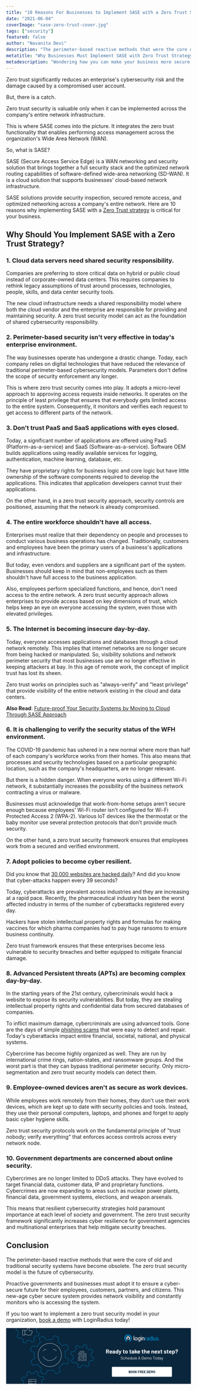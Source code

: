 ```yaml
---
title: "10 Reasons For Businesses to Implement SASE with a Zero Trust Strategy"
date: "2021-06-04"
coverImage: "sase-zero-trust-cover.jpg"
tags: ["security"]
featured: false
author: "Navanita Devi"
description: "The perimeter-based reactive methods that were the core of old and traditional security systems have become obsolete. The zero trust security model is the future of cybersecurity. But, it is valuable only when implemented across the company's entire network infrastructure. This is where SASE takes the lead."
metatitle: "Why Businesses Must Implement SASE with Zero Trust Strategy"
metadescription: "Wondering how you can make your business more secure against cybercrimes? Here are 10 ways how implementing SASE with zero trust security can help."
---
```


Zero trust significantly reduces an enterprise's cybersecurity risk and the damage caused by a compromised user account. 

But, there is a catch.

Zero trust security is valuable only when it can be implemented across the company's entire network infrastructure. 

This is where SASE comes into the picture. It integrates the zero trust functionality that enables performing access management across the organization's Wide Area Network (WAN). 

So, what is SASE? 

SASE (Secure Access Service Edge) is a WAN networking and security solution that brings together a full security stack and the optimized network routing capabilities of software-defined wide-area networking (SD-WAN). It is a cloud solution that supports businesses' cloud-based network infrastructure. 

SASE solutions provide security inspection, secured remote access, and optimized networking across a company's entire network. Here are 10 reasons why implementing SASE with a [Zero Trust strategy](https://www.loginradius.com/resource/zero-trust-security/) is critical for your business.

## Why Should You Implement SASE with a Zero Trust Strategy?


### 1. Cloud data servers need shared security responsibility.

Companies are preferring to store critical data on hybrid or public cloud instead of corporate-owned data centers. This requires companies to rethink legacy assumptions of trust around processes, technologies, people, skills, and data center security tools. 

The new cloud infrastructure needs a shared responsibility model where both the cloud vendor and the enterprise are responsible for providing and maintaining security. A zero trust security model can act as the foundation of shared cybersecurity responsibility. 


### 2. Perimeter-based security isn't very effective in today's enterprise environment.

The way businesses operate has undergone a drastic change. Today, each company relies on digital technologies that have reduced the relevance of traditional perimeter-based cybersecurity models. Parameters don't define the scope of security enforcement any longer. 

This is where zero trust security comes into play. It adopts a micro-level approach to approving access requests inside networks. It operates on the principle of least privilege that ensures that everybody gets limited access to the entire system. Consequently, it monitors and verifies each request to get access to different parts of the network.


### 3. Don't trust PaaS and SaaS applications with eyes closed.

Today, a significant number of applications are offered using PaaS (Platform-as-a-service) and SaaS (Software-as-a-service). Software OEM builds applications using readily available services for logging, authentication, machine learning, database, etc. 

They have proprietary rights for business logic and core logic but have little ownership of the software components required to develop the applications. This indicates that application developers cannot trust their applications. 

On the other hand, in a zero trust security approach, security controls are positioned, assuming that the network is already compromised. 


### 4. The entire workforce shouldn't have all access.

Enterprises must realize that their dependency on people and processes to conduct various business operations has changed. Traditionally, customers and employees have been the primary users of a business's applications and infrastructure. 

But today, even vendors and suppliers are a significant part of the system. Businesses should keep in mind that non-employees such as them shouldn't have full access to the business application. 

Also, employees perform specialized functions, and hence, don't need access to the entire network. A zero trust security approach allows enterprises to provide access based on key dimensions of trust, which helps keep an eye on everyone accessing the system, even those with elevated privileges. 


### 5. The Internet is becoming insecure day-by-day.

Today, everyone accesses applications and databases through a cloud network remotely. This implies that internet networks are no longer secure from being hacked or manipulated. So, visibility solutions and network perimeter security that most businesses use are no longer effective in keeping attackers at bay. In this age of remote work, the concept of implicit trust has lost its sheen.

Zero trust works on principles such as "always-verify" and "least privilege" that provide visibility of the entire network existing in the cloud and data centers.

**Also Read**: [Future-proof Your Security Systems by Moving to Cloud Through SASE Approach](https://www.loginradius.com/resource/cloud-security-system-sase-whitepaper)


### 6. It is challenging to verify the security status of the WFH environment.

The COVID-19 pandemic has ushered in a new normal where more than half of each company's workforce works from their homes. This also means that processes and security technologies based on a particular geographic location, such as the company's headquarters, are no longer relevant. 

But there is a hidden danger. When everyone works using a different Wi-Fi network, it substantially increases the possibility of the business network contracting a virus or malware. 

Businesses must acknowledge that work-from-home setups aren't secure enough because employees' Wi-Fi router isn't configured for Wi-Fi Protected Access 2 (WPA-2). Various IoT devices like the thermostat or the baby monitor use several protection protocols that don't provide much security. 

On the other hand, a zero trust security framework ensures that employees work from a secured and verified environment. 


### 7. Adopt policies to become cyber resilient.

Did you know that [30,000 websites are hacked daily](https://techjury.net/blog/how-many-cyber-attacks-per-day/#gref)? And did you know that cyber-attacks happen every 39 seconds? 

Today, cyberattacks are prevalent across industries and they are increasing at a rapid pace. Recently, the pharmaceutical industry has been the worst affected industry in terms of the number of cyberattacks registered every day. 

Hackers have stolen intellectual property rights and formulas for making vaccines for which pharma companies had to pay huge ransoms to ensure business continuity. 

Zero trust framework ensures that these enterprises become less vulnerable to security breaches and better equipped to mitigate financial damage.


### 8. Advanced Persistent threats (APTs) are becoming complex day-by-day.

In the starting years of the 21st century, cybercriminals would hack a website to expose its security vulnerabilities. But today, they are stealing intellectual property rights and confidential data from secured databases of companies. 

To inflict maximum damage, cybercriminals are using advanced tools. Gone are the days of simple [phishing scams](https://www.loginradius.com/blog/identity/phishing-for-identity/) that were easy to detect and repair. Today's cyberattacks impact entire financial, societal, national, and physical systems. 

Cybercrime has become highly organized as well. They are run by international crime rings, nation-states, and ransomware groups. And the worst part is that they can bypass traditional perimeter security. Only micro-segmentation and zero trust security models can detect them. 


### 9. Employee-owned devices aren't as secure as work devices.

While employees work remotely from their homes, they don't use their work devices, which are kept up to date with security policies and tools. Instead, they use their personal computers, laptops, and phones and forget to apply basic cyber hygiene skills. 

Zero trust security protocols work on the fundamental principle of "trust nobody; verify everything" that enforces access controls across every network node.


### 10. Government departments are concerned about online security.

Cybercrimes are no longer limited to DDoS attacks. They have evolved to target financial data, customer data, IP and proprietary functions. Cybercrimes are now expanding to areas such as nuclear power plants, financial data, government systems, elections, and weapon arsenals. 

This means that resilient cybersecurity strategies hold paramount importance at each level of society and government. The zero trust security framework significantly increases cyber resilience for government agencies and multinational enterprises that help mitigate security breaches. 


## Conclusion

The perimeter-based reactive methods that were the core of old and traditional security systems have become obsolete. The zero trust security model is the future of cybersecurity. 

Proactive governments and businesses must adopt it to ensure a cyber-secure future for their employees, customers, partners, and citizens. This new-age cyber secure system provides network visibility and constantly monitors who is accessing the system. 

If you too want to implement a zero trust security model in your organization, [book a demo](https://www.loginradius.com/book-a-demo/) with LoginRadius today! 



[![LoginRadius Book a Demo](../../assets/book-a-demo-loginradius.png)](https://www.loginradius.com/book-a-demo/)
